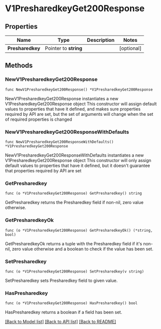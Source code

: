 # V1PresharedkeyGet200Response

## Properties

Name | Type | Description | Notes
------------ | ------------- | ------------- | -------------
**Presharedkey** | Pointer to **string** |  | [optional] 

## Methods

### NewV1PresharedkeyGet200Response

`func NewV1PresharedkeyGet200Response() *V1PresharedkeyGet200Response`

NewV1PresharedkeyGet200Response instantiates a new V1PresharedkeyGet200Response object
This constructor will assign default values to properties that have it defined,
and makes sure properties required by API are set, but the set of arguments
will change when the set of required properties is changed

### NewV1PresharedkeyGet200ResponseWithDefaults

`func NewV1PresharedkeyGet200ResponseWithDefaults() *V1PresharedkeyGet200Response`

NewV1PresharedkeyGet200ResponseWithDefaults instantiates a new V1PresharedkeyGet200Response object
This constructor will only assign default values to properties that have it defined,
but it doesn't guarantee that properties required by API are set

### GetPresharedkey

`func (o *V1PresharedkeyGet200Response) GetPresharedkey() string`

GetPresharedkey returns the Presharedkey field if non-nil, zero value otherwise.

### GetPresharedkeyOk

`func (o *V1PresharedkeyGet200Response) GetPresharedkeyOk() (*string, bool)`

GetPresharedkeyOk returns a tuple with the Presharedkey field if it's non-nil, zero value otherwise
and a boolean to check if the value has been set.

### SetPresharedkey

`func (o *V1PresharedkeyGet200Response) SetPresharedkey(v string)`

SetPresharedkey sets Presharedkey field to given value.

### HasPresharedkey

`func (o *V1PresharedkeyGet200Response) HasPresharedkey() bool`

HasPresharedkey returns a boolean if a field has been set.


[[Back to Model list]](../README.md#documentation-for-models) [[Back to API list]](../README.md#documentation-for-api-endpoints) [[Back to README]](../README.md)


